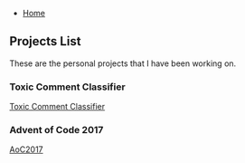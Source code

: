 
<nav class="main-nav">
  <ul>
    <li><a href="/" {% if page.url == "/" %}class="active"{% endif %}>Home</a></li>
  </ul>
</nav>

## Projects List
These are the personal projects that I have been working on.


### Toxic Comment Classifier
[Toxic Comment Classifier](https://kubz113.github.io/Toxic-Comment-Classification/)

### Advent of Code 2017
[AoC2017](https://kubz113.github.io/adventOfCode2017/)
